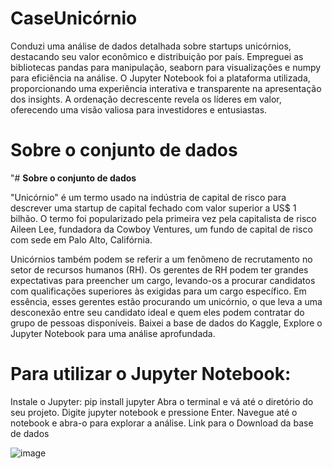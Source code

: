 # CaseUnicórnio
Conduzi uma análise de dados detalhada sobre startups unicórnios, destacando seu valor econômico e distribuição por país. Empreguei as bibliotecas pandas para manipulação, seaborn para visualizações e numpy para eficiência na análise. O Jupyter Notebook foi a plataforma utilizada, proporcionando uma experiência interativa e transparente na apresentação dos insights. A ordenação decrescente revela os líderes em valor, oferecendo uma visão valiosa para investidores e entusiastas.

# Sobre o conjunto de dados
"# **Sobre o conjunto de dados** <p>
"Unicórnio" é um termo usado na indústria de capital de risco para descrever uma startup de capital fechado com valor superior a US$ 1 bilhão. 
O termo foi popularizado pela primeira vez pela capitalista de risco Aileen Lee, fundadora da Cowboy Ventures, um fundo de capital de risco com sede em Palo Alto, Califórnia.

Unicórnios também podem se referir a um fenômeno de recrutamento no setor de recursos humanos (RH). Os gerentes de RH podem ter grandes expectativas para preencher um cargo, levando-os a procurar candidatos com qualificações superiores às exigidas para um cargo específico. Em essência, esses gerentes estão procurando um unicórnio, o que leva a uma desconexão entre seu candidato ideal e quem eles podem contratar do grupo de pessoas disponíveis. Baixei a base de dados do Kaggle, Explore o Jupyter Notebook para uma análise aprofundada.

# Para utilizar o Jupyter Notebook:

Instale o Jupyter: pip install jupyter
Abra o terminal e vá até o diretório do seu projeto.
Digite jupyter notebook e pressione Enter.
Navegue até o notebook e abra-o para explorar a análise.
Link para o Download da base de dados

![image](https://github.com/Laislacerds/CaseUnic-rnio/assets/112042523/0f08eeeb-e467-4ce8-919c-f10712b7f9aa)




